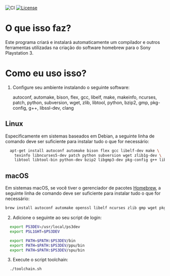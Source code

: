 ![CI](https://github.com/bucanero/ps3toolchain/workflows/CI/badge.svg) [![License](https://img.shields.io/github/license/bucanero/ps3toolchain.svg)](./LICENSE)

   O que isso faz?
  ======================

   Este programa criará e instalará automaticamente um compilador e outros
   ferramentas utilizadas na criação do software homebrew para o Sony Playstation 3.

   Como eu uso isso?
  ==================
 

1) Configure seu ambiente instalando o seguinte software:

   autoconf, automake, bison, flex, gcc, libelf, make, makeinfo,
   ncurses, patch, python, subversion, wget, zlib, libtool, python,
   bzip2, gmp, pkg-config, g++, libssl-dev, clang

## Linux

  Especificamente em sistemas baseados em Debian, a seguinte linha de comando deve
  ser suficiente para instalar tudo o que for necessário:

```bash
  apt-get install autoconf automake bison flex gcc libelf-dev make \
    texinfo libncurses5-dev patch python subversion wget zlib1g-dev \
    libtool libtool-bin python-dev bzip2 libgmp3-dev pkg-config g++ libssl-dev clang
```

## macOS

  Em sistemas macOS, se você tiver o gerenciador de pacotes [Homebrew](http://brew.sh), a seguinte linha de comando deve
  ser suficiente para instalar tudo o que for necessário:

```bash
brew install autoconf automake openssl libelf ncurses zlib gmp wget pkg-config
```

 2) Adicione o seguinte ao seu script de login:
    
```bash
  export PS3DEV=/usr/local/ps3dev
  export PSL1GHT=$PS3DEV

  export PATH=$PATH:$PS3DEV/bin
  export PATH=$PATH:$PS3DEV/ppu/bin
  export PATH=$PATH:$PS3DEV/spu/bin
```

 3) Execute o script toolchain:
```bash
  ./toolchain.sh
```
